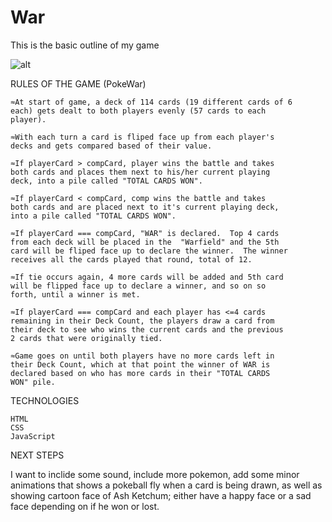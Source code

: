 # War




This is the basic outline of my game


![alt](https://i.imgur.com/YL8ww8v.png)


RULES OF THE GAME (PokeWar)
	
	≈At start of game, a deck of 114 cards (19 different cards of 6 
	each) gets dealt to both players evenly (57 cards to each 
	player).

	≈With each turn a card is fliped face up from each player's 
	decks and gets compared based of their value.

	≈If playerCard > compCard, player wins the battle and takes 
	both cards and places them next to his/her current playing 
	deck, into a pile called "TOTAL CARDS WON".
        
	≈If playerCard < compCard, comp wins the battle and takes 
	both cards and are placed next to it's current playing deck, 
	into a pile called "TOTAL CARDS WON".

	≈If playerCard === compCard, "WAR" is declared.  Top 4 cards 
	from each deck will be placed in the  "Warfield" and the 5th 
	card will be fliped face up to declare the winner.  The winner 
	receives all the cards played that round, total of 12.

	≈If tie occurs again, 4 more cards will be added and 5th card 
	will be flipped face up to declare a winner, and so on so 
	forth, until a winner is met. 

	≈If playerCard === compCard and each player has <=4 cards 
	remaining in their Deck Count, the players draw a card from 
	their deck to see who wins the current cards and the previous 
	2 cards that were originally tied.

	≈Game goes on until both players have no more cards left in 
	their Deck Count, which at that point the winner of WAR is 
	declared based on who has more cards in their "TOTAL CARDS 
	WON" pile.
	
	
	
	
TECHNOLOGIES

	HTML
	CSS
	JavaScript
	

NEXT STEPS

I want to inclide some sound, include more pokemon, add some minor 	animations that shows a pokeball fly when a card is being drawn, as 	well as showing cartoon face of Ash Ketchum; either have a happy 	face or a sad face depending on if he won or lost.